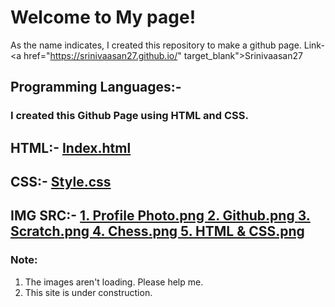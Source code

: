 # Welcome to My page!
As the name indicates, I created this repository to make a github page. 
Link- <a href="https://srinivaasan27.github.io/" target_blank">Srinivaasan27</a>
## Programming Languages:-
### I created this Github Page using HTML and CSS.
## HTML:- <a href="https://github.com/Srinivaasan27/Srinivaasan27.github.io/blob/main/index.html" target="_blank">Index.html</a>

## CSS:- <a href="https://github.com/Srinivaasan27/Srinivaasan27.github.io/blob/main/style.css" target="_blank">Style.css</a>

## IMG SRC:- <a href="https://github.com/Srinivaasan27/Srinivaasan27.github.io/blob/main/Profile%20Photo.PNG" target="_blank">1. Profile Photo.png </a><a href="https://github.com/Srinivaasan27/Srinivaasan27.github.io/blob/main/Github.PNG" target="_blank">2. Github.png </a><a href="https://github.com/Srinivaasan27/Srinivaasan27.github.io/blob/main/Scratch.PNG" target="_blank">3. Scratch.png </a><a href="https://github.com/Srinivaasan27/Srinivaasan27.github.io/blob/main/Chess.PNG" target="_blank">4. Chess.png </a><a href="https://github.com/Srinivaasan27/Srinivaasan27.github.io/blob/main/HTML%26CSS.PNG" target="_blank">5. HTML & CSS.png </a>
### Note: 
1) The images aren't loading. Please help me.
2) This site is under construction.

